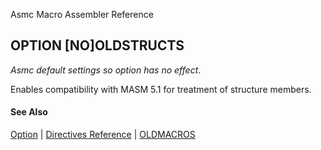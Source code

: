 Asmc Macro Assembler Reference

## OPTION [NO]OLDSTRUCTS

_Asmc default settings so option has no effect_.

Enables compatibility with MASM 5.1 for treatment of structure members.

#### See Also

[Option](option.md) | [Directives Reference](readme.md) | [OLDMACROS](option-oldmacros.md)
